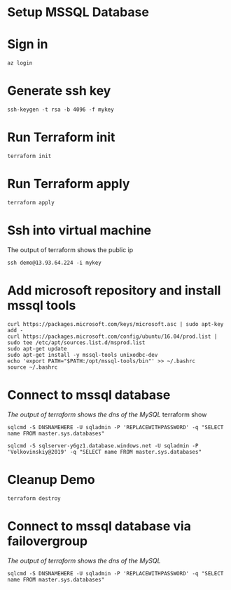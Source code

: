 # Setup MSSQL Database

# Sign in
```
az login
```

# Generate ssh key
```
ssh-keygen -t rsa -b 4096 -f mykey
```
# Run Terraform init
```
terraform init
```

# Run Terraform apply
```
terraform apply
```

# Ssh into virtual machine
The output of terraform shows the public ip

```
ssh demo@13.93.64.224 -i mykey
```

# Add microsoft repository and install mssql tools

```
curl https://packages.microsoft.com/keys/microsoft.asc | sudo apt-key add -
curl https://packages.microsoft.com/config/ubuntu/16.04/prod.list | sudo tee /etc/apt/sources.list.d/msprod.list
sudo apt-get update 
sudo apt-get install -y mssql-tools unixodbc-dev
echo 'export PATH="$PATH:/opt/mssql-tools/bin"' >> ~/.bashrc
source ~/.bashrc
```

# Connect to mssql database
*The output of terraform shows the dns of the MySQL*
terraform show

```
sqlcmd -S DNSNAMEHERE -U sqladmin -P 'REPLACEWITHPASSWORD' -q "SELECT name FROM master.sys.databases"

sqlcmd -S sqlserver-y6gz1.database.windows.net -U sqladmin -P 'Volkovinskiy@2019' -q "SELECT name FROM master.sys.databases"

```

# Cleanup Demo
```
terraform destroy
```

# Connect to mssql database via failovergroup
*The output of terraform shows the dns of the MySQL*

```
sqlcmd -S DNSNAMEHERE -U sqladmin -P 'REPLACEWITHPASSWORD' -q "SELECT name FROM master.sys.databases"
```